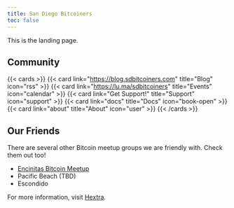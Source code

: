 ```yaml
---
title: San Diego Bitcoiners
toc: false
---
```


This is the landing page.

## Community

{{< cards >}}
  {{< card link="https://blog.sdbitcoiners.com" title="Blog" icon="rss" >}}
  {{< card link="https://lu.ma/sdbitcoiners" title="Events" icon="calendar" >}}
  {{< card link="Get Support!" title="Support" icon="support" >}}
  {{< card link="docs" title="Docs" icon="book-open" >}}
  {{< card link="about" title="About" icon="user" >}}
{{< /cards >}}

## Our Friends

There are several other Bitcoin meetup groups we are friendly with. Check them out too!
* [Encinitas Bitcoin Meetup]([https://lu.ma/6xgvf8bd](https://lu.ma/calendar/cal-3zDGZ6vPHuIqgAO))
* Pacific Beach (TBD)
* Escondido

For more information, visit [Hextra](https://imfing.github.io/hextra).
